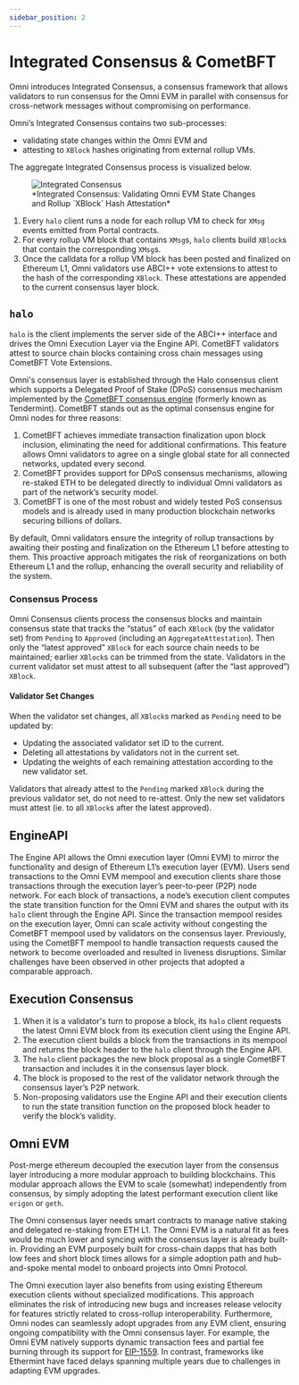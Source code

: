 ```yaml
---
sidebar_position: 2
---
```


# Integrated Consensus & CometBFT

Omni introduces Integrated Consensus, a consensus framework that allows validators to run consensus for the Omni EVM in parallel with consensus for cross-network messages without compromising on performance.

Omni’s Integrated Consensus contains two sub-processes:

- validating state changes within the Omni EVM and
- attesting to `XBlock` hashes originating from external rollup VMs.

The aggregate Integrated Consensus process is visualized below.

<figure>
  <img src="/img/integrated-consensus.png" alt="Integrated Consensus" />
  <figcaption>*Integrated Consensus: Validating Omni EVM State Changes and Rollup `XBlock` Hash Attestation*</figcaption>
</figure>

1. Every `halo` client runs a node for each rollup VM to check for `XMsg` events emitted from Portal contracts.
2. For every rollup VM block that contains `XMsg`s, `halo` clients build `XBlock`s that contain the corresponding `XMsg`s.
3. Once the calldata for a rollup VM block has been posted and finalized on Ethereum L1, Omni validators use ABCI++ vote extensions to attest to the hash of the corresponding `XBlock`. These attestations are appended to the current consensus layer block.

## `halo`

`halo` is the client implements the server side of the ABCI++ interface and drives the Omni Execution Layer via the Engine API. CometBFT validators attest to source chain blocks containing cross chain messages using CometBFT Vote Extensions.

Omni's consensus layer is established through the Halo consensus client which supports a Delegated Proof of Stake (DPoS) consensus mechanism implemented by the [CometBFT consensus engine](https://docs.cometbft.com/v0.38/) (formerly known as Tendermint). CometBFT stands out as the optimal consensus engine for Omni nodes for three reasons:

1. CometBFT achieves immediate transaction finalization upon block inclusion, eliminating the need for additional confirmations. This feature allows Omni validators to agree on a single global state for all connected networks, updated every second.
2. CometBFT provides support for DPoS consensus mechanisms, allowing re-staked ETH to be delegated directly to individual Omni validators as part of the network’s security model.
3. CometBFT is one of the most robust and widely tested PoS consensus models and is already used in many production blockchain networks securing billions of dollars.

By default, Omni validators ensure the integrity of rollup transactions by awaiting their posting and finalization on the Ethereum L1 before attesting to them. This proactive approach mitigates the risk of reorganizations on both Ethereum L1 and the rollup, enhancing the overall security and reliability of the system.

### Consensus Process

Omni Consensus clients process the consensus blocks and maintain consensus state that tracks the “status” of each `XBlock` (by the validator set) from `Pending` to `Approved` (including an `AggregateAttestation`). Then only the “latest approved” `XBlock` for each source chain needs to be maintained; earlier `XBlock`s can be trimmed from the state. Validators in the current validator set must attest to all subsequent (after the “last approved”) `XBlock`.

#### Validator Set Changes

When the validator set changes, all `XBlock`s marked as `Pending` need to be updated by:

- Updating the associated validator set ID to the current.
- Deleting all attestations by validators not in the current set.
- Updating the weights of each remaining attestation according to the new validator set.

Validators that already attest to the `Pending` marked `XBlock` during the previous validator set, do not need to re-attest. Only the new set validators must attest (ie. to all `XBlock`s after the latest approved).

## EngineAPI

The Engine API allows the Omni execution layer (Omni EVM) to mirror the functionality and design of Ethereum L1’s execution layer (EVM). Users send transactions to the Omni EVM mempool and execution clients share those transactions through the execution layer’s peer-to-peer (P2P) node network. For each block of transactions, a node’s execution client computes the state transition function for the Omni EVM and shares the output with its `halo` client through the Engine API. Since the transaction mempool resides on the execution layer, Omni can scale activity without congesting the CometBFT mempool used by validators on the consensus layer. Previously, using the CometBFT mempool to handle transaction requests caused the network to become overloaded and resulted in liveness disruptions. Similar challenges have been observed in other projects that adopted a comparable approach.

## Execution Consensus

1. When it is a validator's turn to propose a block, its `halo` client requests the latest Omni EVM block from its execution client using the Engine API.
2. The execution client builds a block from the transactions in its mempool and returns the block header to the `halo` client through the Engine API.
3. The `halo` client packages the new block proposal as a single CometBFT transaction and includes it in the consensus layer block.
4. The block is proposed to the rest of the validator network through the consensus layer’s P2P network.
5. Non-proposing validators use the Engine API and their execution clients to run the state transition function on the proposed block header to verify the block’s validity.

## Omni EVM

Post-merge ethereum decoupled the execution layer from the consensus layer introducing a more modular approach to building blockchains. This modular approach allows the EVM to scale (somewhat) independently from consensus, by simply adopting the latest performant execution client like `erigon` or `geth`.

The Omni consensus layer needs smart contracts to manage native staking and delegated re-staking from ETH L1. The Omni EVM is a natural fit as fees would be much lower and syncing with the consensus layer is already built-in. Providing an EVM purposely built for cross-chain dapps that has both low fees and short block times allows for a simple adoption path and hub-and-spoke mental model to onboard projects into Omni Protocol.

The Omni execution layer also benefits from using existing Ethereum execution clients without specialized modifications. This approach eliminates the risk of introducing new bugs and increases release velocity for features strictly related to cross-rollup interoperability. Furthermore, Omni nodes can seamlessly adopt upgrades from any EVM client, ensuring ongoing compatibility with the Omni consensus layer. For example, the Omni EVM natively supports dynamic transaction fees and partial fee burning through its support for [EIP-1559](https://eips.ethereum.org/EIPS/eip-1559). In contrast, frameworks like Ethermint have faced delays spanning multiple years due to challenges in adapting EVM upgrades.
